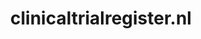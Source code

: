 ---
layout: post
title:  "clinicaltrialregister.nl"
internal_url:  "/dutchgov/clinicaltrialregister.nl.html"
subdomains_count: 4
all_subdomains_count: 4
urls_count: 4
ssl_rank: 0
http_rank: 50
url_link: /data/clinicaltrialregister.nl/urls.txt
all_subdomains_link: /data/clinicaltrialregister.nl/all_subdomains.txt
subdomains_link: /data/clinicaltrialregister.nl/subdomains.txt
categories: dutchgov
---